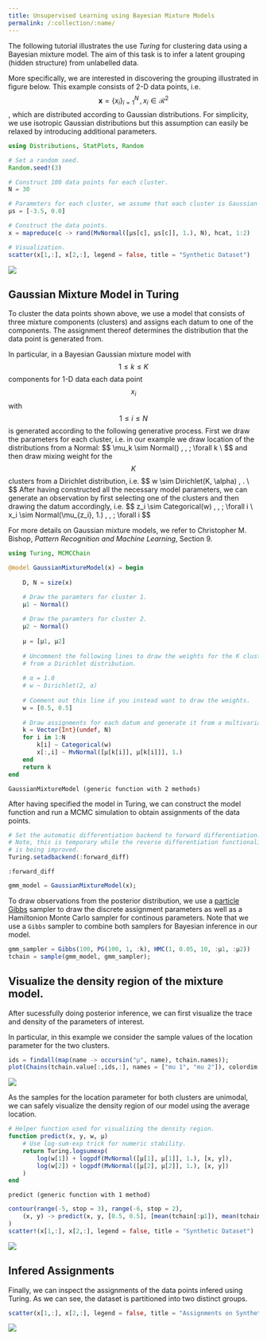 ```yaml
---
title: Unsupervised Learning using Bayesian Mixture Models
permalink: /:collection/:name/
---
```




The following tutorial illustrates the use *Turing* for clustering data using a Bayesian mixture model. The aim of this task is to infer a latent grouping (hidden structure) from unlabelled data.

More specifically, we are interested in discovering the grouping illustrated in figure below. This example consists of 2-D data points, i.e. $$\boldsymbol{x} = \{x_i\}_{i=1}^N \,, x_i \in \mathcal{R}^2$$, which are distributed according to Gaussian distributions. For simplicity, we use isotropic Gaussian distributions but this assumption can easily be relaxed by introducing additional parameters. 

````julia
using Distributions, StatPlots, Random

# Set a random seed.
Random.seed!(3)

# Construct 100 data points for each cluster.
N = 30

# Parameters for each cluster, we assume that each cluster is Gaussian distributed in the example.
μs = [-3.5, 0.0]

# Construct the data points.
x = mapreduce(c -> rand(MvNormal([μs[c], μs[c]], 1.), N), hcat, 1:2)

# Visualization.
scatter(x[1,:], x[2,:], legend = false, title = "Synthetic Dataset")
````


![](/tutorials/figures/1_GaussianMixtureModel_1_1.svg)


## Gaussian Mixture Model in Turing


To cluster the data points shown above, we use a model that consists of three mixture components (clusters) and assigns each datum to one of the components. The assignment thereof determines the distribution that the data point is generated from.

In particular, in a Bayesian Gaussian mixture model with $$1 \leq k \leq K$$ components for 1-D data each data point $$x_i$$ with $$1 \leq i \leq N$$ is generated according to the following generative process.
First we draw the parameters for each cluster, i.e. in our example we draw location of the distributions from a Normal:
\$\$
\mu_k \sim Normal() \, , \;  \forall k \\
\$\$
and then draw mixing weight for the $$K$$ clusters from a Dirichlet distribution, i.e.
\$\$
    w \sim Dirichlet(K, \alpha) \, . \\
\$\$
After having constructed all the necessary model parameters, we can generate an observation by first selecting one of the clusters and then drawing the datum accordingly, i.e.
\$\$
    z_i \sim Categorical(w) \, , \;  \forall i \\
    x_i \sim Normal(\mu_{z_i}, 1.) \, , \;  \forall i
\$\$

For more details on Gaussian mixture models, we refer to Christopher M. Bishop, *Pattern Recognition and Machine Learning*, Section 9.

````julia
using Turing, MCMCChain
````



````julia
@model GaussianMixtureModel(x) = begin
    
    D, N = size(x)

    # Draw the paramters for cluster 1.
    μ1 ~ Normal()
    
    # Draw the paramters for cluster 2.
    μ2 ~ Normal()
    
    μ = [μ1, μ2]
    
    # Uncomment the following lines to draw the weights for the K clusters 
    # from a Dirichlet distribution.
    
    # α = 1.0
    # w ~ Dirichlet(2, α)
    
    # Comment out this line if you instead want to draw the weights.
    w = [0.5, 0.5]
    
    # Draw assignments for each datum and generate it from a multivariate normal.
    k = Vector{Int}(undef, N)
    for i in 1:N
        k[i] ~ Categorical(w)
        x[:,i] ~ MvNormal([μ[k[i]], μ[k[i]]], 1.)
    end
    return k
end
````


````
GaussianMixtureModel (generic function with 2 methods)
````




After having specified the model in Turing, we can construct the model function and run a MCMC simulation to obtain assignments of the data points.

````julia
# Set the automatic differentiation backend to forward differentiation.
# Note, this is temporary while the reverse differentiation functionality
# is being improved.
Turing.setadbackend(:forward_diff)
````


````
:forward_diff
````



````julia
gmm_model = GaussianMixtureModel(x);
````




To draw observations from the posterior distribution, we use a [particle Gibbs](https://www.stats.ox.ac.uk/~doucet/andrieu_doucet_holenstein_PMCMC.pdf) sampler to draw the discrete assignment parameters as well as a Hamiltonion Monte Carlo sampler for continous parameters.
Note that we use a `Gibbs` sampler to combine both samplers for Bayesian inference in our model.

````julia
gmm_sampler = Gibbs(100, PG(100, 1, :k), HMC(1, 0.05, 10, :μ1, :μ2))
tchain = sample(gmm_model, gmm_sampler);
````




## Visualize the density region of the mixture model.


After sucessfully doing posterior inference, we can first visualize the trace and density of the parameters of interest.

In particular, in this example we consider the sample values of the location parameter for the two clusters.

````julia
ids = findall(map(name -> occursin("μ", name), tchain.names));
plot(Chains(tchain.value[:,ids,:], names = ["mu 1", "mu 2"]), colordim = :parameter, legend = true)
````


![](/tutorials/figures/1_GaussianMixtureModel_7_1.svg)


As the samples for the location parameter for both clusters are unimodal, we can safely visualize the density region of our model using the average location.

````julia
# Helper function used for visualizing the density region.
function predict(x, y, w, μ)
    # Use log-sum-exp trick for numeric stability.
    return Turing.logsumexp(
        log(w[1]) + logpdf(MvNormal([μ[1], μ[1]], 1.), [x, y]), 
        log(w[2]) + logpdf(MvNormal([μ[2], μ[2]], 1.), [x, y])
    )
end
````


````
predict (generic function with 1 method)
````



````julia
contour(range(-5, stop = 3), range(-6, stop = 2), 
    (x, y) -> predict(x, y, [0.5, 0.5], [mean(tchain[:μ1]), mean(tchain[:μ2])])
)
scatter!(x[1,:], x[2,:], legend = false, title = "Synthetic Dataset")
````


![](/tutorials/figures/1_GaussianMixtureModel_9_1.svg)


## Infered Assignments


Finally, we can inspect the assignments of the data points infered using Turing. As we can see, the dataset is partitioned into two distinct groups.

````julia
scatter(x[1,:], x[2,:], legend = false, title = "Assignments on Synthetic Dataset", zcolor = mean(tchain[:k]))
````


![](/tutorials/figures/1_GaussianMixtureModel_10_1.svg)

